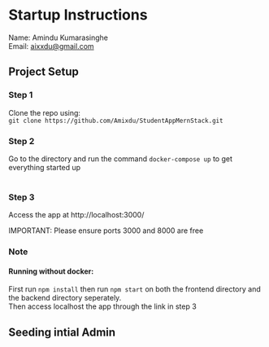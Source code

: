 # Startup Instructions

Name: Amindu Kumarasinghe <br>
Email: aixxdu@gmail.com


## Project Setup

### Step 1
Clone the repo using: <br> `git clone https://github.com/Amixdu/StudentAppMernStack.git`
<br>

### Step 2
Go to the directory and run the command `docker-compose up` to get everything started up <br>
<br>

### Step 3
Access the app at http://localhost:3000/

IMPORTANT:  Please ensure ports 3000 and 8000 are free
<br>

### Note
#### Running without docker:
First run `npm install` then run `npm start` on both the frontend directory and the backend directory seperately. <br> Then access localhost the app through the link in step 3


## Seeding intial Admin
